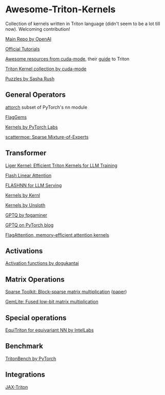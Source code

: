 # Awesome-Triton-Kernels
Collection of kernels written in Triton language (didn't seem to be a lot till now). Welcoming contribution!

[Main Repo by OpenAI](https://github.com/openai/triton)

[Official Tutorials](https://triton-lang.org/main/getting-started/tutorials/index.html)

[Awesome resources from cuda-mode](https://github.com/cuda-mode/resource-stream), their [guide](https://www.youtube.com/watch?v=DdTsX6DQk24&ab_channel=CUDAMODE) to Triton

[Triton Kernel collection by cuda-mode](https://github.com/cuda-mode/triton-index)

[Puzzles by Sasha Rush](https://github.com/srush/Triton-Puzzles)

## General Operators
[attorch](https://github.com/BobMcDear/attorch) subset of PyTorch's nn module

[FlagGems](https://github.com/FlagOpen/FlagGems)

[Kernels by PyTorch Labs](https://github.com/pytorch-labs/applied-ai)

[scattermoe: Sparse Mixture-of-Experts](https://github.com/shawntan/scattermoe)

## Transformer
[Liger Kernel: Efficient Triton Kernels for LLM Training](https://github.com/linkedin/Liger-Kernel)

[Flash Linear Attention](https://github.com/sustcsonglin/flash-linear-attention)

[FLASHNN for LLM Serving](https://github.com/AlibabaPAI/FLASHNN)

[Kernels by Kernl](https://github.com/ELS-RD/kernl)

[Kernels by Unsloth](https://github.com/unslothai/unsloth)

[GPTQ by fpgaminer](https://github.com/fpgaminer/GPTQ-triton)

[GPTQ on PyTorch blog](https://pytorch.org/blog/accelerating-triton/)

[FlagAttention, memory-efficient attention kernels](https://github.com/FlagOpen/FlagAttention)

## Activations
[Activation functions by dogukantai](https://github.com/dogukantai/triton-activations)

## Matrix Operations
[Sparse Toolkit: Block-sparse matrix multiplication](https://github.com/stanford-futuredata/stk) ([paper](https://openreview.net/forum?id=doa11nN5vG))

[GemLite: Fused low-bit matrix multiplication](https://github.com/mobiusml/gemlite)

## Special operations
[EquiTriton for equivariant NN by IntelLabs](https://github.com/IntelLabs/EquiTriton)

## Benchmark
[TritonBench by PyTorch](https://github.com/pytorch-labs/tritonbench)

## Integrations
[JAX-Triton](https://github.com/jax-ml/jax-triton)
